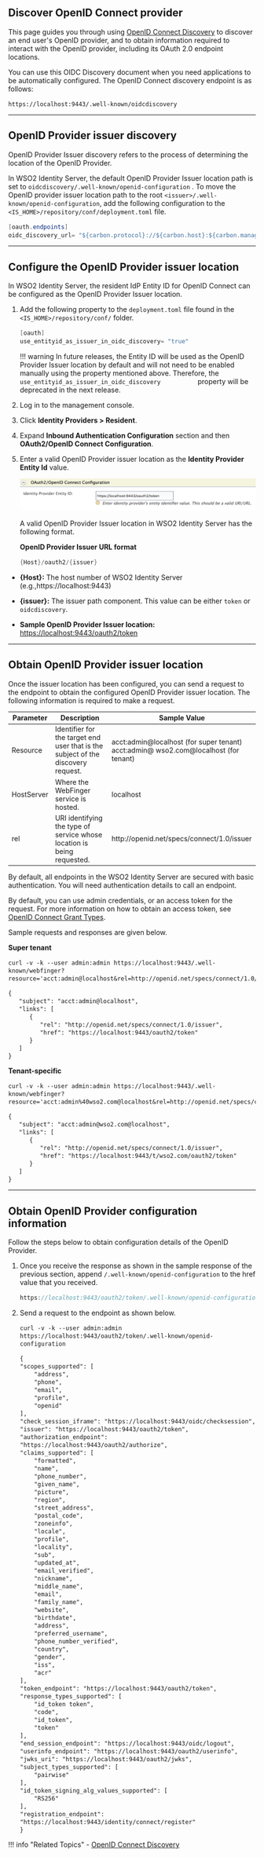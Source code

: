 ## Discover OpenID Connect provider

This page guides you through using [OpenID Connect Discovery](../../../concepts/authentication/discovery) to discover an end user's OpenID provider, and to obtain information required to interact with the OpenID provider, including its OAuth 2.0 endpoint locations. 

You can use this OIDC Discovery document when you need applications to be automatically configured. The OpenID Connect discovery endpoint is as follows:

```
https://localhost:9443/.well-known/oidcdiscovery
```

-----

## OpenID Provider issuer discovery

OpenID Provider Issuer discovery refers to the process of determining the location of the OpenID Provider.

In WSO2 Identity Server, the default OpenID Provider Issuer location path is set to `oidcdiscovery/.well-known/openid-configuration` .
To move the OpenID provider issuer location path to the root `<issuer>/.well-known/openid-configuration`, add the following configuration to the `<IS_HOME>/repository/conf/deployment.toml` file.
    
``` java
[oauth.endpoints]
oidc_discovery_url= "${carbon.protocol}://${carbon.host}:${carbon.management.port}/oauth2/token</"
```

----

## Configure the OpenID Provider issuer location

In WSO2 Identity Server, the resident IdP Entity ID for OpenID Connect can be configured as the OpenID Provider Issuer location. 

1.  Add the following property to the `deployment.toml` file found in the `<IS_HOME>/repository/conf/` folder.

    ``` java
    [oauth]
    use_entityid_as_issuer_in_oidc_discovery= "true"
    ```

    !!! warning
        In future releases, the Entity ID will be used as the OpenID
        Provider Issuer location by default and will not need to be enabled
        manually using the property mentioned above. Therefore, the
        `            use_entityid_as_issuer_in_oidc_discovery           `
        property will be deprecated in the next release.
    

2.  Log in to the management console.

3.  Click **Identity Providers > Resident**. 

4.  Expand **Inbound Authentication Configuration** section and then **OAuth2/OpenID Connect Configuration**.

5.  Enter a valid OpenID Provider issuer location as the **Identity Provider Entity Id** value.  

    ![idp-entity-id]( ../../assets/img/guides/idp-entity-id.png) 

    A valid OpenID Provider Issuer location in WSO2 Identity Server has
    the following format.

    **OpenID Provider Issuer URL format**

    ``` java
    {Host}/oauth2/{issuer}
    ```

-   **{Host}:** The host number of WSO2 Identity Server (e.g.,https://localhost:9443)

-   **{issuer}:** The issuer path component. This value can be either `token` or `oidcdiscovery`.

-   **Sample OpenID Provider Issuer location:** <https://localhost:9443/oauth2/token>

----

## Obtain OpenID Provider issuer location

Once the issuer location has been configured, you can send a request to the endpoint to obtain the configured OpenID Provider issuer location.
The following information is required to make a request.

<table>
<thead>
<tr class="header">
<th>Parameter</th>
<th>Description</th>
<th>Sample Value</th>
</tr>
</thead>
<tbody>
<tr class="odd">
<td>Resource</td>
<td>Identifier for the target end user that is the subject of the discovery request.</td>
<td>acct:admin@localhost (for super tenant)<br />
acct:admin@ wso2.com@localhost (for tenant)</td>
</tr>
<tr class="even">
<td>HostServer</td>
<td>Where the WebFinger service is hosted.</td>
<td>localhost</td>
</tr>
<tr class="odd">
<td>rel</td>
<td>URI identifying the type of service whose location is being requested.</td>
<td>http://openid.net/specs/connect/1.0/issuer</td>
</tr>
</tbody>
</table>

By default, all endpoints in the WSO2 Identity Server are secured with basic authentication. You will need authentication details to call an
endpoint. 

By default, you can use admin credentials, or an access token for the request. For more information on how to obtain an access token, see [OpenID Connect Grant Types](../openid-connect-grant-types).

Sample requests and responses are given below.

**Super tenant**

```tab="Request"
curl -v -k --user admin:admin https://localhost:9443/.well-known/webfinger?resource='acct:admin@localhost&rel=http://openid.net/specs/connect/1.0/issuer'
```

```tab="Response"
{
   "subject": "acct:admin@localhost",
   "links": [
      {
         "rel": "http://openid.net/specs/connect/1.0/issuer",
         "href": "https://localhost:9443/oauth2/token"
      }
   ]
}
```

**Tenant-specific**

```tab="Request"
curl -v -k --user admin:admin https://localhost:9443/.well-known/webfinger?resource='acct:admin%40wso2.com@localhost&rel=http://openid.net/specs/connect/1.0/issuer'
```

```tab="Response"
{
   "subject": "acct:admin@wso2.com@localhost",
   "links": [
      {
         "rel": "http://openid.net/specs/connect/1.0/issuer",
         "href": "https://localhost:9443/t/wso2.com/oauth2/token"
      }
   ]
}
```

----

## Obtain OpenID Provider configuration information

Follow the steps below to obtain configuration details of the OpenID Provider.

1.  Once you receive the response as shown in the sample response of the previous section, append `/.well-known/openid-configuration` to the href value that you received.

    ``` java
    https://localhost:9443/oauth2/token/.well-known/openid-configuration
    ```

2.  Send a request to the endpoint as shown below.

    ```tab="Request"
    curl -v -k --user admin:admin https://localhost:9443/oauth2/token/.well-known/openid-configuration
    ```
    
    ```tab="Response"
    {
    "scopes_supported": [
        "address",
        "phone",
        "email",
        "profile",
        "openid"
    ],
    "check_session_iframe": "https://localhost:9443/oidc/checksession",
    "issuer": "https://localhost:9443/oauth2/token",
    "authorization_endpoint": "https://localhost:9443/oauth2/authorize",
    "claims_supported": [
        "formatted",
        "name",
        "phone_number",
        "given_name",
        "picture",
        "region",
        "street_address",
        "postal_code",
        "zoneinfo",
        "locale",
        "profile",
        "locality",
        "sub",
        "updated_at",
        "email_verified",
        "nickname",
        "middle_name",
        "email",
        "family_name",
        "website",
        "birthdate",
        "address",
        "preferred_username",
        "phone_number_verified",
        "country",
        "gender",
        "iss",
        "acr"
    ],
    "token_endpoint": "https://localhost:9443/oauth2/token",
    "response_types_supported": [
        "id_token token",
        "code",
        "id_token",
        "token"
    ],
    "end_session_endpoint": "https://localhost:9443/oidc/logout",
    "userinfo_endpoint": "https://localhost:9443/oauth2/userinfo",
    "jwks_uri": "https://localhost:9443/oauth2/jwks",
    "subject_types_supported": [
        "pairwise"
    ],
    "id_token_signing_alg_values_supported": [
        "RS256"
    ],
    "registration_endpoint": "https://localhost:9443/identity/connect/register"
    }
    ```
!!! info "Related Topics"
    - [OpenID Connect Discovery](../../../concepts/authentication/discovery)